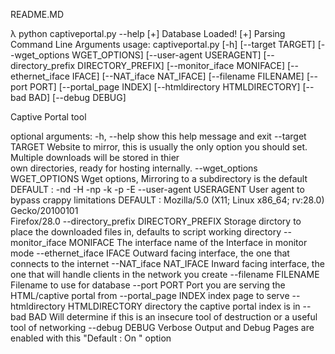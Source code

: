 README.MD

λ python captiveportal.py --help
 [+] Database Loaded! 
 [+] Parsing Command Line Arguments 
usage: captiveportal.py [-h] [--target TARGET] [--wget_options WGET_OPTIONS] [--user-agent USERAGENT]
                        [--directory_prefix DIRECTORY_PREFIX] [--monitor_iface MONIFACE] [--ethernet_iface IFACE]
                        [--NAT_iface NAT_IFACE] [--filename FILENAME] [--port PORT] [--portal_page INDEX]
                        [--htmldirectory HTMLDIRECTORY] [--bad BAD] [--debug DEBUG]

Captive Portal tool

optional arguments:
  -h, --help            show this help message and exit
  --target TARGET       Website to mirror, this is usually the only option you should set. Multiple downloads will be stored in thier  
                        own directories, ready for hosting internally.
  --wget_options WGET_OPTIONS
                        Wget options, Mirroring to a subdirectory is the default DEFAULT : -nd -H -np -k -p -E
  --user-agent USERAGENT
                        User agent to bypass crappy limitations DEFAULT : Mozilla/5.0 (X11; Linux x86_64; rv:28.0) Gecko/20100101      
                        Firefox/28.0
  --directory_prefix DIRECTORY_PREFIX
                        Storage dirctory to place the downloaded files in, defaults to script working directory
  --monitor_iface MONIFACE
                        The interface name of the Interface in monitor mode
  --ethernet_iface IFACE
                        Outward facing interface, the one that connects to the internet
  --NAT_iface NAT_IFACE
                        Inward facing interface, the one that will handle clients in the network you create
  --filename FILENAME   Filename to use for database
  --port PORT           Port you are serving the HTML/captive portal from
  --portal_page INDEX   index page to serve
  --htmldirectory HTMLDIRECTORY
                        directory the captive portal index is in
  --bad BAD             Will determine if this is an insecure tool of destruction or a useful tool of networking
  --debug DEBUG         Verbose Output and Debug Pages are enabled with this "Default : On " option
